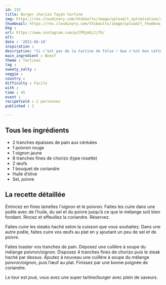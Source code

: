 ```yaml
---
id: 235
title: Burger chorizo façon tartine
img: https://res.cloudinary.com/thibaults/image/upload/t_optimisation/v1623349557/Recipes/20210610_burger_chorizo_tartine.jpg
thumbnail: https://res.cloudinary.com/thibaults/image/upload/t_thumbnail_josie/v1623349557/Recipes/20210610_burger_chorizo_tartine.jpg
bkg : 
url: https://www.instagram.com/p/CP8jmGiJjfG/
alt: 
date : '2021-06-10'
inspiration : 
description: "Si c’est pas de la tartine de folie ! Que c'est bon cette recette avec du chorizo, du steak haché et de l'œuf, agrémenté d’une salade de coriandre."
main_ingredient : Boeuf
theme : Tartines
tag : 
sweety_salty : 
veggie : 
country : 
difficulty : Facile
with : 
time : 45
event :
recipeYield : 2 personnes
published : 1

---
```


## Tous les ingrédients
 - 2 tranches épaisses de pain aux céréales
 - 1 poivron rouge
 - 1 oignon jaune
 - 8 tranches fines de chorizo (type rosette)
 - 2 œufs
 - 1 bouquet de coriandre
 - Huile d’olive
 - Sel, poivre

## La recette détaillée
Émincez en fines lamelles l'oignon et le poivron. Faites les cuire dans une poêle avec de l’huile, du sel et du poivre jusqu’à ce que le mélange soit bien fondant. Rincez et effeuillez la coriandre. Réservez.

Faites cuire les steaks haché selon la cuisson que vous souhaitez. Dans une autre poêle, faites cuire vos œufs au plat en y ajoutant un peu de sel et de poivre.

Faites toaster vos tranches de pain. Déposez une cuillère à soupe du mélange poivron/oignon. Disposez 4 tranches fines de chorizo puis le steak haché par dessus. Ajoutez à nouveau une cuillère à soupe du mélange poivron/oignon, puis l’œuf au plat. Finissez par une bonne poignée de coriandre.

Le tour est joué, vous avez une super tartine/burger avec plein de saveurs.